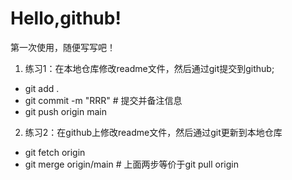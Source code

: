 # Hello,github!

第一次使用，随便写写吧！

1. 练习1：在本地仓库修改readme文件，然后通过git提交到github;
- git add .
- git commit -m "RRR" # 提交并备注信息
- git push origin main
2. 练习2：在github上修改readme文件，然后通过git更新到本地仓库
- git fetch origin
- git merge origin/main   # 上面两步等价于git pull origin
